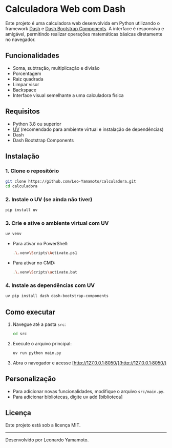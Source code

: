 # Calculadora Web com Dash

Este projeto é uma calculadora web desenvolvida em Python utilizando o framework [Dash](https://dash.plotly.com/) e [Dash Bootstrap Components](https://dash-bootstrap-components.opensource.faculty.ai/). A interface é responsiva e amigável, permitindo realizar operações matemáticas básicas diretamente no navegador.

## Funcionalidades

- Soma, subtração, multiplicação e divisão
- Porcentagem
- Raiz quadrada
- Limpar visor
- Backspace
- Interface visual semelhante a uma calculadora física

## Requisitos

- Python 3.8 ou superior
- [UV](https://github.com/astral-sh/uv) (recomendado para ambiente virtual e instalação de dependências)
- Dash
- Dash Bootstrap Components

## Instalação

### 1. Clone o repositório

```bash
git clone https://github.com/Leo-Yamamoto/calculadora.git
cd calculadora
```

### 2. Instale o UV (se ainda não tiver)

```bash
pip install uv
```

### 3. Crie e ative o ambiente virtual com UV

```bash
uv venv
```

- Para ativar no PowerShell:

  ```bash
  .\.venv\Scripts\Activate.ps1
  ```

- Para ativar no CMD:

  ```bash
  .\.venv\Scripts\activate.bat
  ```

### 4. Instale as dependências com UV

```bash
uv pip install dash dash-bootstrap-components
```

## Como executar

1. Navegue até a pasta `src`:

   ```bash
   cd src
   ```

2. Execute o arquivo principal:

   ```bash
   uv run python main.py
   ```

3. Abra o navegador e acesse [http://127.0.0.1:8050/](http://127.0.0.1:8050/)

## Personalização

- Para adicionar novas funcionalidades, modifique o arquivo `src/main.py`.
- Para adicionar bibliotecas, digite uv add [biblioteca]

## Licença

Este projeto está sob a licença MIT.

---

Desenvolvido por Leonardo Yamamoto.
